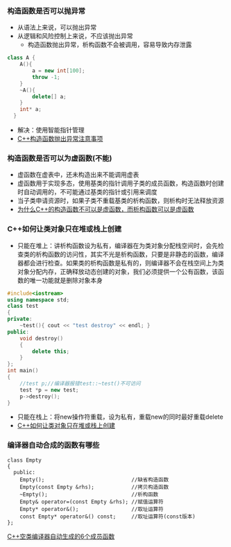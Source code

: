 ### 构造函数是否可以抛异常
+ 从语法上来说，可以抛出异常
+ 从逻辑和风险控制上来说，不应该抛出异常
  + 构造函数抛出异常，析构函数不会被调用，容易导致内存泄露
```c++
class A {
    A(){
        a = new int[100];
        throw -1;
    }
    ~A(){
        delete[] a;
    }
    int* a;
  }
```
  + 解决：使用智能指针管理
  + [C++构造函数抛出异常注意事项](https://blog.csdn.net/K346K346/article/details/50144947)

### 构造函数是否可以为虚函数(不能)
+ 虚函数在虚表中，还未构造出来不能调用虚表
+ 虚函数用于实现多态，使用基类的指针调用子类的成员函数，构造函数时创建时自动调用的，不可能通过基类的指针或引用来调度
+ 当子类申请资源时，如果子类不重载基类的析构函数，则析构时无法释放资源
+ [为什么C++的构造函数不可以是虚函数，而析构函数可以是虚函数](https://blog.csdn.net/zhang2531/article/details/51218149)

### C++如何让类对象只在堆或栈上创建
+ 只能在堆上：讲析构函数设为私有，编译器在为类对象分配栈空间时，会先检查类的析构函数的访问性，其实不光是析构函数，只要是非静态的函数，编译器都会进行检查。如果类的析构函数是私有的，则编译器不会在栈空间上为类对象分配内存，正确释放动态创建的对象，我们必须提供一个公有函数，该函数的唯一功能就是删除对象本身
```c++
#include<iostream>
using namespace std;
class test
{
private:
	~test(){ cout << "test destroy" << endl; }
public:
	void destroy()
	{
		delete this;
	}
};
int main()
{
	//test p;//编译器报错test::~test()不可访问
	test *p = new test;
	p->destroy();
}
```
+ 只能在栈上：将new操作符重载，设为私有，重载new的同时最好重载delete
+ [C++如何让类对象只在堆或栈上创建](https://blog.csdn.net/qq_30835655/article/details/68938861)
  
### 编译器自动合成的函数有哪些
```
class Empty
{
  public:
    Empty();                            //缺省构造函数
    Empty(const Empty &rhs);            //拷贝构造函数
    ~Empty();                           //析构函数 
    Empty& operator=(const Empty &rhs); //赋值运算符
    Empty* operator&();                 //取址运算符
    const Empty* operator&() const;     //取址运算符(const版本)
};
```
[C++空类编译器自动生成的6个成员函数](https://blog.csdn.net/taiyang1987912/article/details/43485569)